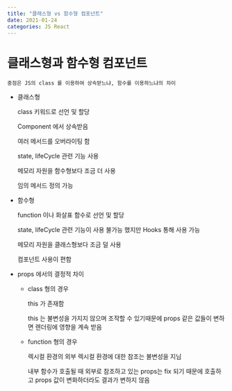 ```yaml
---
title: "클래스형 vs 함수형 컴포넌트"
date: 2021-01-24
categories: JS React
---
```


# 클래스형과 함수형 컴포넌트

    중점은 JS의 class 를 이용하여 상속받느냐, 함수를 이용하느냐의 차이

- 클래스형

  class 키워드로 선언 및 할당

  Component 에서 상속받음

  여러 메서드를 오버라이팅 함

  state, lifeCycle 관련 기능 사용

  메모리 자원을 함수형보다 조금 더 사용

  임의 메서드 정의 가능

- 함수형

  function 이나 화살표 함수로 선언 및 할당

  state, lifeCycle 관련 기능이 사용 불가능 했지만 Hooks 통해 사용 가능

  메모리 자원을 클래스형보다 조금 덜 사용

  컴포넌트 사용이 편함

- props 에서의 결정적 차이

  - class 형의 경우

    this 가 존재함

    this 는 불변성을 가지지 않으며 조작할 수 있기때문에 props 같은 값들이 변하면 렌더링에 영향을 계속 받음

  - function 형의 경우

    렉시컬 환경의 외부 렉시컬 환경에 대한 참조는 불변성을 지님

    내부 함수가 호출될 때 외부로 참조하고 있는 props는 fix 되기 때문에 호출하고 props 값이 변화하더라도 결과가 변하지 않음
